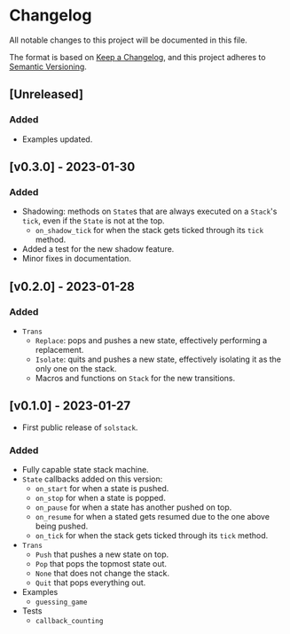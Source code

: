 # Changelog

All notable changes to this project will be documented in this file.

The format is based on [Keep a Changelog](https://keepachangelog.com/en/1.0.0/),
and this project adheres to [Semantic Versioning](https://semver.org/spec/v2.0.0.html).

## [Unreleased]

### Added

- Examples updated.

## [v0.3.0] - 2023-01-30

### Added

- Shadowing: methods on `State`s that are always executed on a `Stack`'s `tick`,
even if the `State` is not at the top.
  - `on_shadow_tick` for when the stack gets ticked through its `tick` method.
- Added a test for the new shadow feature.
- Minor fixes in documentation.

## [v0.2.0] - 2023-01-28

### Added

- `Trans`
  - `Replace`: pops and pushes a new state, effectively performing a 
  replacement.
  - `Isolate`: quits and pushes a new state, effectively isolating it as the 
  only one on the stack.
  - Macros and functions on `Stack` for the new transitions.

## [v0.1.0] - 2023-01-27

- First public release of `solstack`.

### Added

- Fully capable state stack machine.
- `State` callbacks added on this version:
  - `on_start` for when a state is pushed.
  - `on_stop` for when a state is popped.
  - `on_pause` for when a state has another pushed on top.
  - `on_resume` for when a stated gets resumed due to the one above being pushed.
  - `on_tick` for when the stack gets ticked through its `tick` method.
- `Trans`
  - `Push` that pushes a new state on top.
  - `Pop` that pops the topmost state out.
  - `None` that does not change the stack.
  - `Quit` that pops everything out.
- Examples
  - `guessing_game`
- Tests
  - `callback_counting`
  